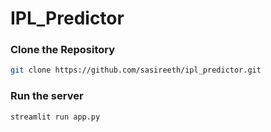 # IPL_Predictor

### Clone the Repository
```bash
git clone https://github.com/sasireeth/ipl_predictor.git
```

### Run the server
```bash
streamlit run app.py
```
